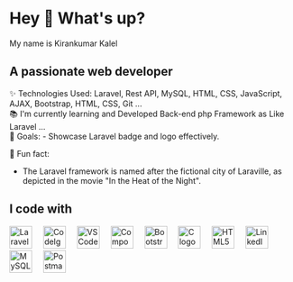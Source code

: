 <h1 align="left">Hey 👋 What's up?</h1>

<p align="left">My name is Kirankumar Kalel</p>

<h2 align="left">A passionate web developer</h2>

<p align="left">
  ✨ Technologies Used: Laravel, Rest API, MySQL, HTML, CSS, JavaScript, AJAX, Bootstrap, HTML, CSS, Git   ...<br>
  📚 I'm currently learning and Developed Back-end php Framework as Like Laravel ...<br>
   🎯 Goals:
- Showcase Laravel badge and logo effectively.

 🎲 Fun fact:
- The Laravel framework is named after the fictional city of Laraville, as depicted in the movie "In the Heat of the Night".
</p>

<h2 align="left">I code with</h2>

<div align="left">
<img src="https://cdn.jsdelivr.net/gh/devicons/devicon/icons/laravel/laravel-plain.svg" height="40" alt="Laravel logo" onerror="this.onerror=null; this.src='https://laravel.com/img/logomark.min.svg'">
  <img width="12" />
  <img src="https://cdn.jsdelivr.net/gh/devicons/devicon/icons/codeigniter/codeigniter-plain.svg" height="40" alt="CodeIgniter logo" />
  <img width="12" />
  <img src="https://cdn.jsdelivr.net/gh/devicons/devicon/icons/vscode/vscode-original.svg" height="40" alt="VSCode logo" />
  <img width="12" />
  <img src="https://cdn.jsdelivr.net/gh/devicons/devicon/icons/composer/composer-original.svg" height="40" alt="Composer logo" />
  <img width="12" />
  <img src="https://cdn.jsdelivr.net/gh/devicons/devicon/icons/bootstrap/bootstrap-original.svg" height="40" alt="Bootstrap logo" />
  <img width="12" />
  <img src="https://cdn.jsdelivr.net/gh/devicons/devicon/icons/c/c-original.svg" height="40" alt="C logo" />
  <img width="12" />
  <img src="https://cdn.jsdelivr.net/gh/devicons/devicon/icons/html5/html5-original.svg" height="40" alt="HTML5 logo" />
  <img width="12" />
  <img src="https://cdn.jsdelivr.net/gh/devicons/devicon/icons/linkedin/linkedin-original.svg" height="40" alt="LinkedIn logo" />
  <img width="12" />
  <img src="https://cdn.jsdelivr.net/gh/devicons/devicon/icons/mysql/mysql-original.svg" height="40" alt="MySQL logo" />
  <img width="12" />
  <img src="https://skillicons.dev/icons?i=postman" height="40" alt="Postman logo" />
</div>
